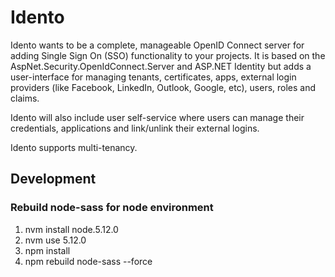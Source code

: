 # Idento

Idento wants to be a complete, manageable OpenID Connect server for adding Single Sign On (SSO) functionality to your projects. It is based on the AspNet.Security.OpenIdConnect.Server and ASP.NET Identity but adds a user-interface for managing tenants, certificates, apps, external login providers (like Facebook, LinkedIn, Outlook, Google, etc), users, roles and claims.

Idento will also include user self-service where users can manage their credentials, applications and link/unlink their external logins.

Idento supports multi-tenancy.

## Development

### Rebuild node-sass for node environment

1. nvm install node.5.12.0
2. nvm use 5.12.0
3. npm install
4. npm rebuild node-sass --force